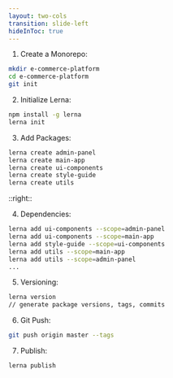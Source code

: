 ```yaml
---
layout: two-cols
transition: slide-left
hideInToc: true
---
```


1. Create a Monorepo:
```bash
mkdir e-commerce-platform
cd e-commerce-platform
git init
```
2. Initialize Lerna:
```bash
npm install -g lerna
lerna init
```
3. Add Packages:
```bash
lerna create admin-panel
lerna create main-app
lerna create ui-components
lerna create style-guide
lerna create utils
```
::right::

4. Dependencies:
```bash
lerna add ui-components --scope=admin-panel
lerna add ui-components --scope=main-app
lerna add style-guide --scope=ui-components
lerna add utils --scope=main-app
lerna add utils --scope=admin-panel
...
```

5. Versioning:
```bash
lerna version
// generate package versions, tags, commits
```

6. Git Push:
```bash
git push origin master --tags
```

7. Publish:
```bash
lerna publish
```
